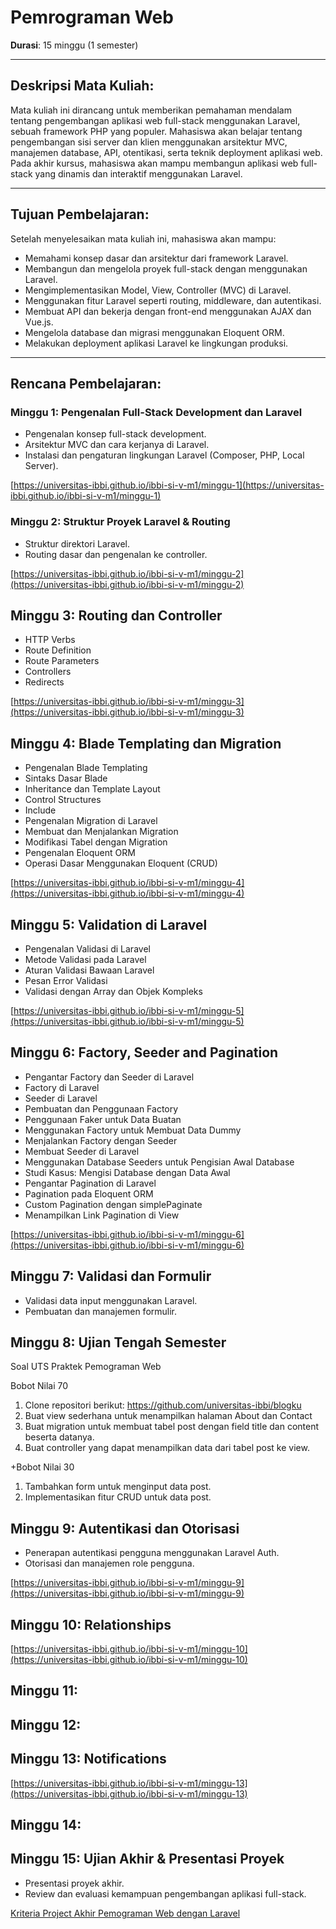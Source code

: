 # Pemrograman Web
**Durasi**: 15 minggu (1 semester)

--- 

## Deskripsi Mata Kuliah:
Mata kuliah ini dirancang untuk memberikan pemahaman mendalam tentang pengembangan aplikasi web full-stack menggunakan Laravel, sebuah framework PHP yang populer. Mahasiswa akan belajar tentang pengembangan sisi server dan klien menggunakan arsitektur MVC, manajemen database, API, otentikasi, serta teknik deployment aplikasi web. Pada akhir kursus, mahasiswa akan mampu membangun aplikasi web full-stack yang dinamis dan interaktif menggunakan Laravel.

---
 
## Tujuan Pembelajaran:
Setelah menyelesaikan mata kuliah ini, mahasiswa akan mampu:

- Memahami konsep dasar dan arsitektur dari framework Laravel.
- Membangun dan mengelola proyek full-stack dengan menggunakan Laravel.
- Mengimplementasikan Model, View, Controller (MVC) di Laravel.
- Menggunakan fitur Laravel seperti routing, middleware, dan autentikasi.
- Membuat API dan bekerja dengan front-end menggunakan AJAX dan Vue.js.
- Mengelola database dan migrasi menggunakan Eloquent ORM.
- Melakukan deployment aplikasi Laravel ke lingkungan produksi.

---

## Rencana Pembelajaran:

### Minggu 1: Pengenalan Full-Stack Development dan Laravel

- Pengenalan konsep full-stack development.
- Arsitektur MVC dan cara kerjanya di Laravel.
- Instalasi dan pengaturan lingkungan Laravel (Composer, PHP, Local Server).

[https://universitas-ibbi.github.io/ibbi-si-v-m1/minggu-1](https://universitas-ibbi.github.io/ibbi-si-v-m1/minggu-1)

### Minggu 2: Struktur Proyek Laravel & Routing

- Struktur direktori Laravel.
- Routing dasar dan pengenalan ke controller.

[https://universitas-ibbi.github.io/ibbi-si-v-m1/minggu-2](https://universitas-ibbi.github.io/ibbi-si-v-m1/minggu-2)

## Minggu 3: Routing dan Controller

- HTTP Verbs
- Route Definition
- Route Parameters
- Controllers
- Redirects

[https://universitas-ibbi.github.io/ibbi-si-v-m1/minggu-3](https://universitas-ibbi.github.io/ibbi-si-v-m1/minggu-3)

## Minggu 4: Blade Templating dan Migration

- Pengenalan Blade Templating
- Sintaks Dasar Blade
- Inheritance dan Template Layout
- Control Structures
- Include
- Pengenalan Migration di Laravel
- Membuat dan Menjalankan Migration
- Modifikasi Tabel dengan Migration
- Pengenalan Eloquent ORM
- Operasi Dasar Menggunakan Eloquent (CRUD)
  
[https://universitas-ibbi.github.io/ibbi-si-v-m1/minggu-4](https://universitas-ibbi.github.io/ibbi-si-v-m1/minggu-4)

## Minggu 5: Validation di Laravel

- Pengenalan Validasi di Laravel
- Metode Validasi pada Laravel
- Aturan Validasi Bawaan Laravel
- Pesan Error Validasi
- Validasi dengan Array dan Objek Kompleks
  
[https://universitas-ibbi.github.io/ibbi-si-v-m1/minggu-5](https://universitas-ibbi.github.io/ibbi-si-v-m1/minggu-5)

## Minggu 6: Factory, Seeder and Pagination

- Pengantar Factory dan Seeder di Laravel
- Factory di Laravel
- Seeder di Laravel
- Pembuatan dan Penggunaan Factory
- Penggunaan Faker untuk Data Buatan
- Menggunakan Factory untuk Membuat Data Dummy
- Menjalankan Factory dengan Seeder
- Membuat Seeder di Laravel
- Menggunakan Database Seeders untuk Pengisian Awal Database
- Studi Kasus: Mengisi Database dengan Data Awal
- Pengantar Pagination di Laravel
- Pagination pada Eloquent ORM
- Custom Pagination dengan simplePaginate
- Menampilkan Link Pagination di View

[https://universitas-ibbi.github.io/ibbi-si-v-m1/minggu-6](https://universitas-ibbi.github.io/ibbi-si-v-m1/minggu-6)

## Minggu 7: Validasi dan Formulir

- Validasi data input menggunakan Laravel.
- Pembuatan dan manajemen formulir.

## Minggu 8: Ujian Tengah Semester

Soal UTS Praktek Pemograman Web
 
Bobot Nilai 70
1. Clone repositori berikut:
    https://github.com/universitas-ibbi/blogku
2. Buat view sederhana untuk menampilkan 
    halaman About dan Contact
3. Buat migration untuk membuat tabel post 
    dengan field title dan content beserta datanya.
4. Buat controller yang dapat menampilkan data 
    dari tabel post ke view.

+Bobot Nilai 30
1. Tambahkan form untuk menginput data post.
2. Implementasikan fitur CRUD untuk data post.

## Minggu 9: Autentikasi dan Otorisasi

- Penerapan autentikasi pengguna menggunakan Laravel Auth.
- Otorisasi dan manajemen role pengguna.

[https://universitas-ibbi.github.io/ibbi-si-v-m1/minggu-9](https://universitas-ibbi.github.io/ibbi-si-v-m1/minggu-9)

## Minggu 10: Relationships

[https://universitas-ibbi.github.io/ibbi-si-v-m1/minggu-10](https://universitas-ibbi.github.io/ibbi-si-v-m1/minggu-10)

## Minggu 11: 


## Minggu 12: 


## Minggu 13: Notifications

[https://universitas-ibbi.github.io/ibbi-si-v-m1/minggu-13](https://universitas-ibbi.github.io/ibbi-si-v-m1/minggu-13)

## Minggu 14: 

## Minggu 15: Ujian Akhir & Presentasi Proyek

- Presentasi proyek akhir.
- Review dan evaluasi kemampuan pengembangan aplikasi full-stack.

[Kriteria Project Akhir Pemograman Web dengan Laravel](./uas/readme.md)